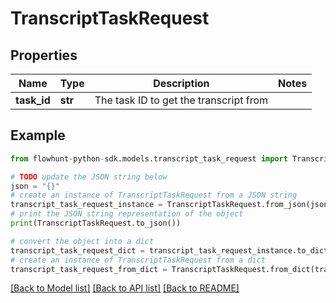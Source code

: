 # TranscriptTaskRequest


## Properties

Name | Type | Description | Notes
------------ | ------------- | ------------- | -------------
**task_id** | **str** | The task ID to get the transcript from | 

## Example

```python
from flowhunt-python-sdk.models.transcript_task_request import TranscriptTaskRequest

# TODO update the JSON string below
json = "{}"
# create an instance of TranscriptTaskRequest from a JSON string
transcript_task_request_instance = TranscriptTaskRequest.from_json(json)
# print the JSON string representation of the object
print(TranscriptTaskRequest.to_json())

# convert the object into a dict
transcript_task_request_dict = transcript_task_request_instance.to_dict()
# create an instance of TranscriptTaskRequest from a dict
transcript_task_request_from_dict = TranscriptTaskRequest.from_dict(transcript_task_request_dict)
```
[[Back to Model list]](../README.md#documentation-for-models) [[Back to API list]](../README.md#documentation-for-api-endpoints) [[Back to README]](../README.md)


